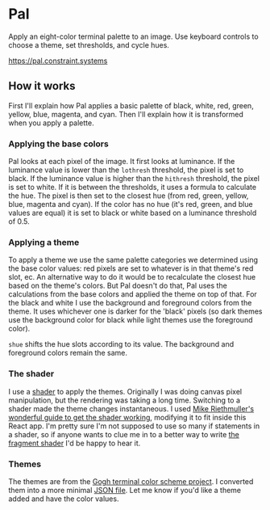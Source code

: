 # Pal

Apply an eight-color terminal palette to an image. Use keyboard controls to choose a theme, set thresholds, and cycle hues.

https://pal.constraint.systems

## How it works

First I'll explain how Pal applies a basic palette of black, white, red, green, yellow, blue, magenta, and cyan. Then I'll explain how it is transformed when you apply a palette.

### Applying the base colors

Pal looks at each pixel of the image. It first looks at luminance. If the luminance value is lower than the `lothresh` threshold, the pixel is set to black. If the luminance value is higher than the `hithresh` threshold, the pixel is set to white. If it is between the thresholds, it uses a formula to calculate the hue. The pixel is then set to the closest hue (from red, green, yellow, blue, magenta and cyan). If the color has no hue (it's red, green, and blue values are equal) it is set to black or white based on a luminance threshold of 0.5.

### Applying a theme

To apply a theme we use the same palette categories we determined using the base color values: red pixels are set to whatever is in that theme's red slot, ec. An alternative way to do it would be to recalculate the closest hue based on the theme's colors. But Pal doesn't do that, Pal uses the calculations from the base colors and applied the theme on top of that. For the black and white I use the background and foreground colors from the theme. It uses whichever one is darker for the 'black' pixels (so dark themes use the background color for black while light themes use the foreground color).

`shue` shifts the hue slots according to its value. The background and foreground colors remain the same.

### The shader

I use a [shader](https://github.com/constraint-systems/pal/blob/master/shaders/shaders.js) to apply the themes. Originally I was doing canvas pixel manipulation, but the rendering was taking a long time. Switching to a shader made the theme changes instantaneous. I used [Mike Riethmuller's wonderful guide to get the shader working](https://www.madebymike.com.au/writing/canvas-image-manipulation/), modifying it to fit inside this React app. I'm pretty sure I'm not supposed to use so many if statements in a shader, so if anyone wants to clue me in to a better way to write [the fragment shader](/constraint-systems/pal/blob/master/shaders/shaders.js) I'd be happy to hear it.

### Themes

The themes are from the [Gogh terminal color scheme project](https://github.com/Mayccoll/Gogh). I converted them into a more minimal [JSON file](https://github.com/constraint-systems/pal/blob/master/s/theme_min.js). Let me know if you'd like a theme added and have the color values.
